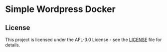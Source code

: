 # Simple Wordpress Docker

## License

This project is licensed under the AFL-3.0 License - see the [LICENSE](LICENSE) file for details.
